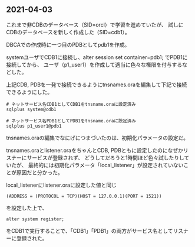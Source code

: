## 2021-04-03
これまで非CDBのデータベース（SID=orcl）で学習を進めていたが、
試しにCDBのデータベースを新しく作成した（SID=cdb1）。

DBCAでの作成時に一つ目のPDBとしてpdb1を作成。

systemユーザでCDB1に接続し、alter session set container=pdb1; でPDB1に接続してから、
ユーザ（p1_user1）を作成して適当に色々な権限を付与するなどした。

上記CDB, PDBを一発で接続できるようにtnsnames.oraを編集して下記で接続できるようにした。
```
# ネットサービス名CDB1としてCDB1をtnsname.oraに設定済み
sqlplus system@cdb1

# ネットサービス名PDB1としてPDB1をtnsname.oraに設定済み
sqlplus p1_user1@pdb1
```

tnsnames.oraの編集でなにげにつまづいたのは、初期化パラメータの設定だ。

tnsnames.oraとlistener.oraをちゃんとCDB, PDBともに設定したのになぜかリスナーにサービスが登録されず、
どうしてだろうと1時間ほど色々試したりしていたが、
最終的には初期化パラメータ「local_listener」が設定されていないことが原因だと分かった。

local_listenerにlistener.oraに設定した値と同じ
```
(ADDRESS = (PROTOCOL = TCP)(HOST = 127.0.0.1)(PORT = 1521))
```

を設定した上で、
```
alter system register;
```
をCDB1で実行することで、「CDB1」「PDB1」の両方がサービス名としてリスナーに登録された。
